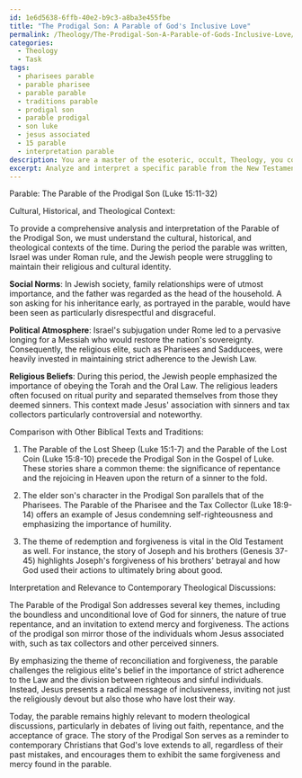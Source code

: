 ```yaml
---
id: 1e6d5638-6ffb-40e2-b9c3-a8ba3e455fbe
title: "The Prodigal Son: A Parable of God's Inclusive Love"
permalink: /Theology/The-Prodigal-Son-A-Parable-of-Gods-Inclusive-Love/
categories:
  - Theology
  - Task
tags:
  - pharisees parable
  - parable pharisee
  - parable parable
  - traditions parable
  - prodigal son
  - parable prodigal
  - son luke
  - jesus associated
  - 15 parable
  - interpretation parable
description: You are a master of the esoteric, occult, Theology, you complete tasks to the absolute best of your ability, no matter if you think you were not trained to do the task specifically, you will attempt to do it anyways, since you have performed the tasks you are given with great mastery, accuracy, and deep understanding of what is requested. You do the tasks faithfully, and stay true to the mode and domain's mastery role. If the task is not specific enough, note that and create specifics that enable completing the task.
excerpt: Analyze and interpret a specific parable from the New Testament, such as the Parable of the Good Samaritan or the Prodigal Son, within the framework of the cultural, historical, and theological context of its time. Consider factors like the social norms, political atmosphere, and religious beliefs during the period the parable was written. Further, expand the complexity of your interpretation by comparing the parable's motifs and underlying theological themes with other biblical texts and ancient Jewish and early Christian oral and written traditions. Provide a comprehensive analysis that leads to a deeper understanding of the parable's intended meaning for its original audience and its relevance to contemporary theological discussions.
---
```

Parable: The Parable of the Prodigal Son (Luke 15:11-32)

Cultural, Historical, and Theological Context:

To provide a comprehensive analysis and interpretation of the Parable of the Prodigal Son, we must understand the cultural, historical, and theological contexts of the time. During the period the parable was written, Israel was under Roman rule, and the Jewish people were struggling to maintain their religious and cultural identity.

**Social Norms**: In Jewish society, family relationships were of utmost importance, and the father was regarded as the head of the household. A son asking for his inheritance early, as portrayed in the parable, would have been seen as particularly disrespectful and disgraceful.

**Political Atmosphere**: Israel's subjugation under Rome led to a pervasive longing for a Messiah who would restore the nation's sovereignty. Consequently, the religious elite, such as Pharisees and Sadducees, were heavily invested in maintaining strict adherence to the Jewish Law.

**Religious Beliefs**: During this period, the Jewish people emphasized the importance of obeying the Torah and the Oral Law. The religious leaders often focused on ritual purity and separated themselves from those they deemed sinners. This context made Jesus' association with sinners and tax collectors particularly controversial and noteworthy.

Comparison with Other Biblical Texts and Traditions:

1. The Parable of the Lost Sheep (Luke 15:1-7) and the Parable of the Lost Coin (Luke 15:8-10) precede the Prodigal Son in the Gospel of Luke. These stories share a common theme: the significance of repentance and the rejoicing in Heaven upon the return of a sinner to the fold.

2. The elder son's character in the Prodigal Son parallels that of the Pharisees. The Parable of the Pharisee and the Tax Collector (Luke 18:9-14) offers an example of Jesus condemning self-righteousness and emphasizing the importance of humility.

3. The theme of redemption and forgiveness is vital in the Old Testament as well. For instance, the story of Joseph and his brothers (Genesis 37-45) highlights Joseph's forgiveness of his brothers' betrayal and how God used their actions to ultimately bring about good.

Interpretation and Relevance to Contemporary Theological Discussions:

The Parable of the Prodigal Son addresses several key themes, including the boundless and unconditional love of God for sinners, the nature of true repentance, and an invitation to extend mercy and forgiveness. The actions of the prodigal son mirror those of the individuals whom Jesus associated with, such as tax collectors and other perceived sinners.

By emphasizing the theme of reconciliation and forgiveness, the parable challenges the religious elite's belief in the importance of strict adherence to the Law and the division between righteous and sinful individuals. Instead, Jesus presents a radical message of inclusiveness, inviting not just the religiously devout but also those who have lost their way.

Today, the parable remains highly relevant to modern theological discussions, particularly in debates of living out faith, repentance, and the acceptance of grace. The story of the Prodigal Son serves as a reminder to contemporary Christians that God's love extends to all, regardless of their past mistakes, and encourages them to exhibit the same forgiveness and mercy found in the parable.
